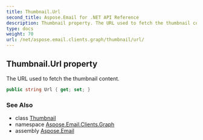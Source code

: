 ```yaml
---
title: Thumbnail.Url
second_title: Aspose.Email for .NET API Reference
description: Thumbnail property. The URL used to fetch the thumbnail content
type: docs
weight: 70
url: /net/aspose.email.clients.graph/thumbnail/url/
---
```

## Thumbnail.Url property

The URL used to fetch the thumbnail content.

```csharp
public string Url { get; set; }
```

### See Also

* class [Thumbnail](../)
* namespace [Aspose.Email.Clients.Graph](../../thumbnail/)
* assembly [Aspose.Email](../../../)


